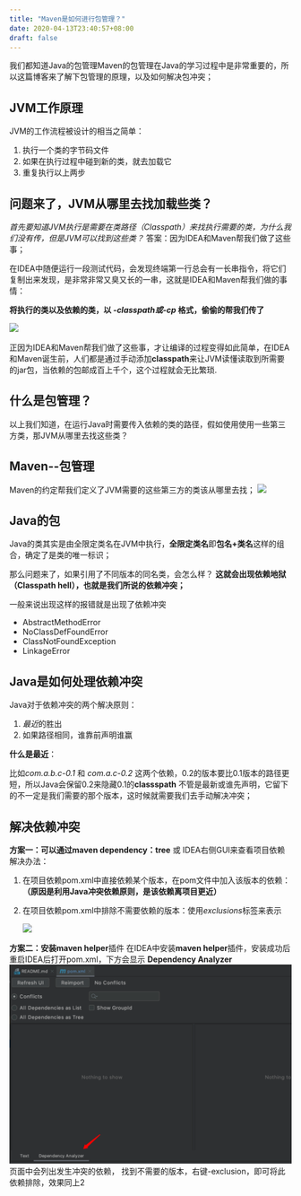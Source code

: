 ```yaml
---
title: "Maven是如何进行包管理？"
date: 2020-04-13T23:40:57+08:00
draft: false
---
```

我们都知道Java的包管理Maven的包管理在Java的学习过程中是非常重要的，所以这篇博客来了解下包管理的原理，以及如何解决包冲突；
## JVM工作原理
JVM的工作流程被设计的相当之简单：
1. 执行一个类的字节码文件
2. 如果在执行过程中碰到新的类，就去加载它
3. 重复执行以上两步

## 问题来了，JVM从哪里去找加载些类？
*首先要知道JVM执行是需要在类路径（Classpath）来找执行需要的类，为什么我们没有传，但是JVM可以找到这些类？*
答案：因为IDEA和Maven帮我们做了这些事；

在IDEA中随便运行一段测试代码，会发现终端第一行总会有一长串指令，将它们复制出来发现，是非常非常又臭又长的一串，这就是IDEA和Maven帮我们做的事情：

**将执行的类以及依赖的类，以 *-classpath或-cp* 格式，偷偷的帮我们传了**

![](/images/13.png)

正因为IDEA和Maven帮我们做了这些事，才让编译的过程变得如此简单，在IDEA和Maven诞生前，人们都是通过手动添加**classpath**来让JVM读懂读取到所需要的jar包，当依赖的包邮成百上千个，这个过程就会无比繁琐.


## 什么是包管理？
以上我们知道，在运行Java时需要传入依赖的类的路径，假如使用使用一些第三方类，那JVM从哪里去找这些类？

## Maven--包管理
Maven的约定帮我们定义了JVM需要的这些第三方的类该从哪里去找；
![](/images/14.png)
## Java的包
Java的类其实是由全限定类名在JVM中执行，**全限定类名**即**包名+类名**这样的组合，确定了是类的唯一标识；

那么问题来了，如果引用了不同版本的同名类，会怎么样？
**这就会出现依赖地狱（Classpath hell），也就是我们所说的依赖冲突；**

一般来说出现这样的报错就是出现了依赖冲突
* AbstractMethodError 
* NoClassDefFoundError 
* ClassNotFoundException
* LinkageError

## Java是如何处理依赖冲突
Java对于依赖冲突的两个解决原则：
1. *最近*的胜出
2. 如果路径相同，谁靠前声明谁赢


**什么是最近**：

比如*com.a.b.c-0.1* 和 *com.a.c-0.2*  这两个依赖，0.2的版本要比0.1版本的路径更短，所以Java会保留0.2来隐藏0.1的**classspath**
不管是最新或谁先声明，它留下的不一定是我们需要的那个版本，这时候就需要我们去手动解决冲突；

## 解决依赖冲突
**方案一：**可以通过**maven dependency：tree** 或 IDEA右侧GUI来查看项目依赖
解决办法：
1. 在项目依赖pom.xml中直接依赖某个版本，在pom文件中加入该版本的依赖：
   **（原因是利用Java冲突依赖原则，是该依赖离项目更近）**
2. 在项目依赖pom.xml中排除不需要依赖的版本：使用*exclusions*标签来表示
   
   ![](/images/15.png)
   


**方案二：**安装**maven helper**插件
在IDEA中安装**maven helper**插件，安装成功后重启IDEA后打开pom.xml，下方会显示
**Dependency Analyzer**
![](/static/images/16.png)
页面中会列出发生冲突的依赖， 找到不需要的版本，右键-exclusion，即可将此依赖排除，效果同上2



